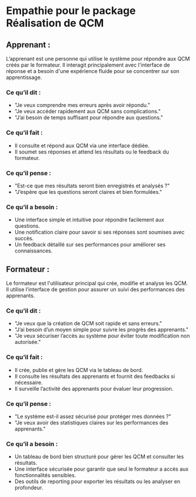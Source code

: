 # Empathie pour le package Réalisation de QCM

## Apprenant :
L’apprenant est une personne qui utilise le système pour répondre aux QCM créés par le formateur. Il interagit principalement avec l'interface de réponse et a besoin d'une expérience fluide pour se concentrer sur son apprentissage.

### Ce qu’il dit :
- "Je veux comprendre mes erreurs après avoir répondu."
- "Je veux accéder rapidement aux QCM sans complications."
- "J’ai besoin de temps suffisant pour répondre aux questions."

### Ce qu’il fait :
- Il consulte et répond aux QCM via une interface dédiée.
- Il soumet ses réponses et attend les résultats ou le feedback du formateur.

### Ce qu’il pense :
- "Est-ce que mes résultats seront bien enregistrés et analysés ?"
- "J’espère que les questions seront claires et bien formulées."

### Ce qu’il a besoin :
- Une interface simple et intuitive pour répondre facilement aux questions.
- Une notification claire pour savoir si ses réponses sont soumises avec succès.
- Un feedback détaillé sur ses performances pour améliorer ses connaissances.

## Formateur :
Le formateur est l'utilisateur principal qui crée, modifie et analyse les QCM. Il utilise l’interface de gestion pour assurer un suivi des performances des apprenants.

### Ce qu’il dit :
- "Je veux que la création de QCM soit rapide et sans erreurs."
- "J’ai besoin d’un moyen simple pour suivre les progrès des apprenants."
- "Je veux sécuriser l’accès au système pour éviter toute modification non autorisée."

### Ce qu’il fait :
- Il crée, publie et gère les QCM via le tableau de bord.
- Il consulte les résultats des apprenants et fournit des feedbacks si nécessaire.
- Il surveille l’activité des apprenants pour évaluer leur progression.

### Ce qu’il pense :
- "Le système est-il assez sécurisé pour protéger mes données ?"
- "Je veux avoir des statistiques claires sur les performances des apprenants."

### Ce qu’il a besoin :
- Un tableau de bord bien structuré pour gérer les QCM et consulter les résultats.
- Une interface sécurisée pour garantir que seul le formateur a accès aux fonctionnalités sensibles.
- Des outils de reporting pour exporter les résultats ou les analyser en profondeur.
